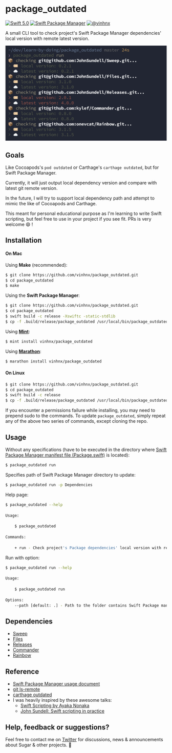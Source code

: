 # package_outdated

[![Swift 5.0](https://img.shields.io/badge/swift-5.0-orange.svg)](#)
[![Swift Package Manager](https://img.shields.io/badge/spm-compatible-brightgreen.svg?style=flat)](https://swift.org/package-manager)
[![@vinhnx](https://img.shields.io/badge/contact-%40vinhnx-blue.svg)](https://twitter.com/vinhnx)

A small CLI tool to check project's Swift Package Manager dependencies' local version with remote latest version. 

![screenshot](screenshots/run_demo.png)

## Goals

Like Cocoapods's `pod outdated` or Carthage's `carthage outdated`, but for Swift Package Manager.

Currently, it will just output local dependency version and compare with latest git remote version. 

In the future, I will try to support local dependency path and attempt to mimic the like of Cocoapods and Carthage.

This meant for personal educational purpose as I'm learning to write Swift scripting, but feel free to use in your project if you see fit. PRs is very welcome 😄 !

## Installation

#### On Mac

Using **Make** (recommended):

```bash
$ git clone https://github.com/vinhnx/package_outdated.git
$ cd package_outdated
$ make
```

Using the **Swift Package Manager**:

```bash
$ git clone https://github.com/vinhnx/package_outdated.git
$ cd package_outdated
$ swift build -c release -Xswiftc -static-stdlib
$ cp -f .build/release/package_outdated /usr/local/bin/package_outdated
 ```
 
Using **[Mint](https://github.com/yonaskolb/mint)**:

```bash
$ mint install vinhnx/package_outdated
```

Using **[Marathon](https://github.com/JohnSundell/Marathon)**:

```bash
$ marathon install vinhnx/package_outdated
```

#### On Linux

```bash
$ git clone https://github.com/vinhnx/package_outdated.git
$ cd package_outdated
$ swift build -c release
$ cp -f .build/release/package_outdated /usr/local/bin/package_outdated
```

If you encounter a permissions failure while installing, you may need to prepend sudo to the commands. To update `package_outdated`, simply repeat any of the above two series of commands, except cloning the repo.

## Usage

Without any specifications (have to be executed in the directory where [Swift Package Manager manifest file (Package.swift)](https://github.com/apple/swift-package-manager/blob/master/Documentation/Usage.md) is located):

```bash
$ package_outdated run
```

Specifies path of Swift Package Manager directory to update:

```bash
$ package_outdated run -p Dependencies
```

Help page:

```bash
$ package_outdated --help

Usage:

    $ package_outdated

Commands:

    + run - Check project's Package dependencies' local version with remote latest version.
```

Run with option:

```bash
$ package_outdated run --help

Usage:

    $ package_outdated run

Options:
    --path [default: .] - Path to the folder contains Swift Package manifest file (Package.swift).
```

## Dependencies

+ [Sweep](https://github.com/JohnSundell/Sweep)
+ [Files](https://github.com/JohnSundell/Files)
+ [Releases](https://github.com/JohnSundell/Releases)
+ [Commander](https://github.com/kylef/Commander)
+ [Rainbow](https://github.com/onevcat/Rainbow)

## Reference

+ [Swift Package Manager usage document](https://github.com/apple/swift-package-manager/blob/master/Documentation/Usage.md#create-a-package)
+ [git ls-remote](https://git-scm.com/docs/git-ls-remote.html)
+ [carthage outdated](https://github.com/Carthage/Carthage/blob/master/Source/carthage/Outdated.swift)
+ I was heavily inspired by these awesome talks:
  + [Swift Scripting by Ayaka Nonaka](https://academy.realm.io/posts/swift-scripting/)
  + [John Sundell: Swift scripting in practice](https://www.youtube.com/watch?v=PFdh5G3BJqM)

## Help, feedback or suggestions?

Feel free to contact me on [Twitter](https://twitter.com/vinhnx) for discussions, news & announcements about Sugar & other projects. :rocket:
